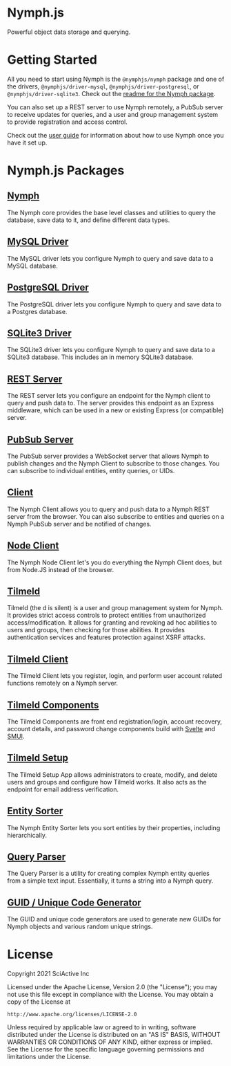 # Nymph.js

Powerful object data storage and querying.

# Getting Started

All you need to start using Nymph is the `@nymphjs/nymph` package and one of the drivers, `@nymphjs/driver-mysql`, `@nymphjs/driver-postgresql`, or `@nymphjs/driver-sqlite3`. Check out the [readme for the Nymph package](packages/nymph/README.md).

You can also set up a REST server to use Nymph remotely, a PubSub server to receive updates for queries, and a user and group management system to provide registration and access control.

Check out the [user guide](https://nymph.io/user-guide/introduction) for information about how to use Nymph once you have it set up.

# Nymph.js Packages

## [Nymph](packages/nymph)

The Nymph core provides the base level classes and utilities to query the database, save data to it, and define different data types.

## [MySQL Driver](packages/driver-mysql)

The MySQL driver lets you configure Nymph to query and save data to a MySQL database.

## [PostgreSQL Driver](packages/driver-postgresql)

The PostgreSQL driver lets you configure Nymph to query and save data to a Postgres database.

## [SQLite3 Driver](packages/driver-sqlite3)

The SQLite3 driver lets you configure Nymph to query and save data to a SQLite3 database. This includes an in memory SQLite3 database.

## [REST Server](packages/server)

The REST server lets you configure an endpoint for the Nymph client to query and push data to. The server provides this endpoint as an Express middleware, which can be used in a new or existing Express (or compatible) server.

## [PubSub Server](packages/pubsub)

The PubSub server provides a WebSocket server that allows Nymph to publish changes and the Nymph Client to subscribe to those changes. You can subscribe to individual entities, entity queries, or UIDs.

## [Client](packages/client)

The Nymph Client allows you to query and push data to a Nymph REST server from the browser. You can also subscribe to entities and queries on a Nymph PubSub server and be notified of changes.

## [Node Client](packages/client-node)

The Nymph Node Client let's you do everything the Nymph Client does, but from Node.JS instead of the browser.

## [Tilmeld](packages/tilmeld)

Tilmeld (the d is silent) is a user and group management system for Nymph. It provides strict access controls to protect entities from unauthorized access/modification. It allows for granting and revoking ad hoc abilities to users and groups, then checking for those abilities. It provides authentication services and features protection against XSRF attacks.

## [Tilmeld Client](packages/tilmeld-client)

The Tilmeld Client lets you register, login, and perform user account related functions remotely on a Nymph server.

## [Tilmeld Components](packages/tilmeld-components)

The Tilmeld Components are front end registration/login, account recovery, account details, and password change components build with [Svelte](https://svelte.dev/) and [SMUI](https://sveltematerialui.com/).

## [Tilmeld Setup](packages/tilmeld-setup)

The Tilmeld Setup App allows administrators to create, modify, and delete users and groups and configure how Tilmeld works. It also acts as the endpoint for email address verification.

## [Entity Sorter](packages/sorter)

The Nymph Entity Sorter lets you sort entities by their properties, including hierarchically.

## [Query Parser](packages/query-parser)

The Query Parser is a utility for creating complex Nymph entity queries from a simple text input. Essentially, it turns a string into a Nymph query.

## [GUID / Unique Code Generator](packages/guid)

The GUID and unique code generators are used to generate new GUIDs for Nymph objects and various random unique strings.

# License

Copyright 2021 SciActive Inc

Licensed under the Apache License, Version 2.0 (the "License");
you may not use this file except in compliance with the License.
You may obtain a copy of the License at

    http://www.apache.org/licenses/LICENSE-2.0

Unless required by applicable law or agreed to in writing, software
distributed under the License is distributed on an "AS IS" BASIS,
WITHOUT WARRANTIES OR CONDITIONS OF ANY KIND, either express or implied.
See the License for the specific language governing permissions and
limitations under the License.
